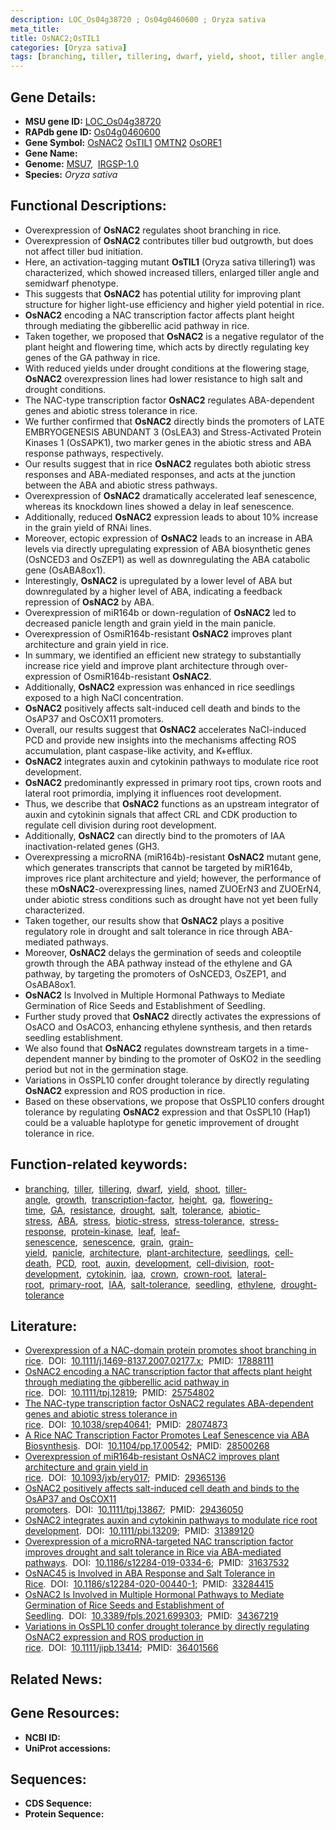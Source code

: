 ```yaml
---
description: LOC_Os04g38720 ; Os04g0460600 ; Oryza sativa
meta_title:
title: OsNAC2;OsTIL1
categories: [Oryza sativa]
tags: [branching, tiller, tillering, dwarf, yield, shoot, tiller angle, growth, transcription factor, height,  ga , flowering time, GA, resistance, drought, salt, tolerance, abiotic stress,  ABA , stress, biotic stress, ABA, stress tolerance, stress response, protein kinase, leaf, leaf senescence, senescence, grain, grain yield, panicle, architecture, plant architecture, seedlings, cell death, PCD, root, auxin, development, cell division, root development, cytokinin, iaa, crown, crown root, lateral root, primary root, IAA, salt tolerance, seedling, ethylene, drought tolerance]
---
```


## Gene Details:
- **MSU gene ID:** [LOC_Os04g38720](http://rice.uga.edu/cgi-bin/ORF_infopage.cgi?orf=LOC_Os04g38720)  
- **RAPdb gene ID:** [Os04g0460600](https://rapdb.dna.affrc.go.jp/locus/?name=Os04g0460600)  
- **Gene Symbol:** <u>OsNAC2</u>&nbsp;<u>OsTIL1</u>&nbsp;<u>OMTN2</u>&nbsp;<u>OsORE1</u>
- **Gene Name:**
- **Genome:**  [MSU7](http://rice.uga.edu/),&nbsp;&nbsp;[IRGSP-1.0](https://rapdb.dna.affrc.go.jp/download/irgsp1.html)
- **Species:** *Oryza sativa*

## Functional Descriptions:
   - Overexpression of **OsNAC2** regulates shoot branching in rice.
   - Overexpression of **OsNAC2** contributes tiller bud outgrowth, but does not affect tiller bud initiation.
   - Here, an activation-tagging mutant **OsTIL1** (Oryza sativa tillering1) was characterized, which showed increased tillers, enlarged tiller angle and semidwarf phenotype.
   - This suggests that **OsNAC2** has potential utility for improving plant structure for higher light-use efficiency and higher yield potential in rice.
   - **OsNAC2** encoding a NAC transcription factor affects plant height through mediating the gibberellic acid pathway in rice.
   - Taken together, we proposed that **OsNAC2** is a negative regulator of the plant height and flowering time, which acts by directly regulating key genes of the GA pathway in rice.
   - With reduced yields under drought conditions at the flowering stage, **OsNAC2** overexpression lines had lower resistance to high salt and drought conditions.
   - The NAC-type transcription factor **OsNAC2** regulates ABA-dependent genes and abiotic stress tolerance in rice.
   - We further confirmed that **OsNAC2** directly binds the promoters of LATE EMBRYOGENESIS ABUNDANT 3 (OsLEA3) and Stress-Activated Protein Kinases 1 (OsSAPK1), two marker genes in the abiotic stress and ABA response pathways, respectively.
   - Our results suggest that in rice **OsNAC2** regulates both abiotic stress responses and ABA-mediated responses, and acts at the junction between the ABA and abiotic stress pathways.
   - Overexpression of **OsNAC2** dramatically accelerated leaf senescence, whereas its knockdown lines showed a delay in leaf senescence.
   - Additionally, reduced **OsNAC2** expression leads to about 10% increase in the grain yield of RNAi lines.
   - Moreover, ectopic expression of **OsNAC2** leads to an increase in ABA levels via directly upregulating expression of ABA biosynthetic genes (OsNCED3 and OsZEP1) as well as downregulating the ABA catabolic gene (OsABA8ox1).
   - Interestingly, **OsNAC2** is upregulated by a lower level of ABA but downregulated by a higher level of ABA, indicating a feedback repression of **OsNAC2** by ABA.
   - Overexpression of miR164b or down-regulation of **OsNAC2** led to decreased panicle length and grain yield in the main panicle.
   - Overexpression of OsmiR164b-resistant **OsNAC2** improves plant architecture and grain yield in rice.
   - In summary, we identified an efficient new strategy to substantially increase rice yield and improve plant architecture through over-expression of OsmiR164b-resistant **OsNAC2**.
   - Additionally, **OsNAC2** expression was enhanced in rice seedlings exposed to a high NaCl concentration.
   - **OsNAC2** positively affects salt-induced cell death and binds to the OsAP37 and OsCOX11 promoters.
   - Overall, our results suggest that **OsNAC2** accelerates NaCl-induced PCD and provide new insights into the mechanisms affecting ROS accumulation, plant caspase-like activity, and K+efflux.
   - **OsNAC2** integrates auxin and cytokinin pathways to modulate rice root development.
   - **OsNAC2** predominantly expressed in primary root tips, crown roots and lateral root primordia, implying it influences root development.
   - Thus, we describe that **OsNAC2** functions as an upstream integrator of auxin and cytokinin signals that affect CRL and CDK production to regulate cell division during root development.
   - Additionally, **OsNAC2** can directly bind to the promoters of IAA inactivation-related genes (GH3.
   - Overexpressing a microRNA (miR164b)-resistant **OsNAC2** mutant gene, which generates transcripts that cannot be targeted by miR164b, improves rice plant architecture and yield; however, the performance of these m**OsNAC2**-overexpressing lines, named ZUOErN3 and ZUOErN4, under abiotic stress conditions such as drought have not yet been fully characterized.
   - Taken together, our results show that **OsNAC2** plays a positive regulatory role in drought and salt tolerance in rice through ABA-mediated pathways.
   - Moreover, **OsNAC2** delays the germination of seeds and coleoptile growth through the ABA pathway instead of the ethylene and GA pathway, by targeting the promoters of OsNCED3, OsZEP1, and OsABA8ox1.
   - **OsNAC2** Is Involved in Multiple Hormonal Pathways to Mediate Germination of Rice Seeds and Establishment of Seedling.
   - Further study proved that **OsNAC2** directly activates the expressions of OsACO and OsACO3, enhancing ethylene synthesis, and then retards seedling establishment.
   - We also found that **OsNAC2** regulates downstream targets in a time-dependent manner by binding to the promoter of OsKO2 in the seedling period but not in the germination stage.
   - Variations in OsSPL10 confer drought tolerance by directly regulating **OsNAC2** expression and ROS production in rice.
   - Based on these observations, we propose that OsSPL10 confers drought tolerance by regulating **OsNAC2** expression and that OsSPL10 (Hap1) could be a valuable haplotype for genetic improvement of drought tolerance in rice.

## Function-related keywords:
   - [branching](/tags/branching/),&nbsp;&nbsp;[tiller](/tags/tiller/),&nbsp;&nbsp;[tillering](/tags/tillering/),&nbsp;&nbsp;[dwarf](/tags/dwarf/),&nbsp;&nbsp;[yield](/tags/yield/),&nbsp;&nbsp;[shoot](/tags/shoot/),&nbsp;&nbsp;[tiller-angle](/tags/tiller-angle/),&nbsp;&nbsp;[growth](/tags/growth/),&nbsp;&nbsp;[transcription-factor](/tags/transcription-factor/),&nbsp;&nbsp;[height](/tags/height/),&nbsp;&nbsp;[ga](/tags/ga/),&nbsp;&nbsp;[flowering-time](/tags/flowering-time/),&nbsp;&nbsp;[GA](/tags/GA/),&nbsp;&nbsp;[resistance](/tags/resistance/),&nbsp;&nbsp;[drought](/tags/drought/),&nbsp;&nbsp;[salt](/tags/salt/),&nbsp;&nbsp;[tolerance](/tags/tolerance/),&nbsp;&nbsp;[abiotic-stress](/tags/abiotic-stress/),&nbsp;&nbsp;[ABA](/tags/ABA/),&nbsp;&nbsp;[stress](/tags/stress/),&nbsp;&nbsp;[biotic-stress](/tags/biotic-stress/),&nbsp;&nbsp;[stress-tolerance](/tags/stress-tolerance/),&nbsp;&nbsp;[stress-response](/tags/stress-response/),&nbsp;&nbsp;[protein-kinase](/tags/protein-kinase/),&nbsp;&nbsp;[leaf](/tags/leaf/),&nbsp;&nbsp;[leaf-senescence](/tags/leaf-senescence/),&nbsp;&nbsp;[senescence](/tags/senescence/),&nbsp;&nbsp;[grain](/tags/grain/),&nbsp;&nbsp;[grain-yield](/tags/grain-yield/),&nbsp;&nbsp;[panicle](/tags/panicle/),&nbsp;&nbsp;[architecture](/tags/architecture/),&nbsp;&nbsp;[plant-architecture](/tags/plant-architecture/),&nbsp;&nbsp;[seedlings](/tags/seedlings/),&nbsp;&nbsp;[cell-death](/tags/cell-death/),&nbsp;&nbsp;[PCD](/tags/PCD/),&nbsp;&nbsp;[root](/tags/root/),&nbsp;&nbsp;[auxin](/tags/auxin/),&nbsp;&nbsp;[development](/tags/development/),&nbsp;&nbsp;[cell-division](/tags/cell-division/),&nbsp;&nbsp;[root-development](/tags/root-development/),&nbsp;&nbsp;[cytokinin](/tags/cytokinin/),&nbsp;&nbsp;[iaa](/tags/iaa/),&nbsp;&nbsp;[crown](/tags/crown/),&nbsp;&nbsp;[crown-root](/tags/crown-root/),&nbsp;&nbsp;[lateral-root](/tags/lateral-root/),&nbsp;&nbsp;[primary-root](/tags/primary-root/),&nbsp;&nbsp;[IAA](/tags/IAA/),&nbsp;&nbsp;[salt-tolerance](/tags/salt-tolerance/),&nbsp;&nbsp;[seedling](/tags/seedling/),&nbsp;&nbsp;[ethylene](/tags/ethylene/),&nbsp;&nbsp;[drought-tolerance](/tags/drought-tolerance/)

## Literature:
   - [Overexpression of a NAC-domain protein promotes shoot branching in rice](https://www.doi.org/10.1111/j.1469-8137.2007.02177.x).&nbsp;&nbsp;DOI:&nbsp;&nbsp;[10.1111/j.1469-8137.2007.02177.x](https://www.doi.org/10.1111/j.1469-8137.2007.02177.x);&nbsp;&nbsp;PMID:&nbsp;&nbsp;[17888111](https://pubmed.ncbi.nlm.nih.gov/17888111/)
   - [OsNAC2 encoding a NAC transcription factor that affects plant height through mediating the gibberellic acid pathway in rice](https://www.doi.org/10.1111/tpj.12819).&nbsp;&nbsp;DOI:&nbsp;&nbsp;[10.1111/tpj.12819](https://www.doi.org/10.1111/tpj.12819);&nbsp;&nbsp;PMID:&nbsp;&nbsp;[25754802](https://pubmed.ncbi.nlm.nih.gov/25754802/)
   - [The NAC-type transcription factor OsNAC2 regulates ABA-dependent genes and abiotic stress tolerance in rice](https://www.doi.org/10.1038/srep40641).&nbsp;&nbsp;DOI:&nbsp;&nbsp;[10.1038/srep40641](https://www.doi.org/10.1038/srep40641);&nbsp;&nbsp;PMID:&nbsp;&nbsp;[28074873](https://pubmed.ncbi.nlm.nih.gov/28074873/)
   - [A Rice NAC Transcription Factor Promotes Leaf Senescence via ABA Biosynthesis](https://www.doi.org/10.1104/pp.17.00542).&nbsp;&nbsp;DOI:&nbsp;&nbsp;[10.1104/pp.17.00542](https://www.doi.org/10.1104/pp.17.00542);&nbsp;&nbsp;PMID:&nbsp;&nbsp;[28500268](https://pubmed.ncbi.nlm.nih.gov/28500268/)
   - [Overexpression of miR164b-resistant OsNAC2 improves plant architecture and grain yield in rice](https://www.doi.org/10.1093/jxb/ery017).&nbsp;&nbsp;DOI:&nbsp;&nbsp;[10.1093/jxb/ery017](https://www.doi.org/10.1093/jxb/ery017);&nbsp;&nbsp;PMID:&nbsp;&nbsp;[29365136](https://pubmed.ncbi.nlm.nih.gov/29365136/)
   - [OsNAC2 positively affects salt-induced cell death and binds to the OsAP37 and OsCOX11 promoters](https://www.doi.org/10.1111/tpj.13867).&nbsp;&nbsp;DOI:&nbsp;&nbsp;[10.1111/tpj.13867](https://www.doi.org/10.1111/tpj.13867);&nbsp;&nbsp;PMID:&nbsp;&nbsp;[29436050](https://pubmed.ncbi.nlm.nih.gov/29436050/)
   - [OsNAC2 integrates auxin and cytokinin pathways to modulate rice root development](https://www.doi.org/10.1111/pbi.13209).&nbsp;&nbsp;DOI:&nbsp;&nbsp;[10.1111/pbi.13209](https://www.doi.org/10.1111/pbi.13209);&nbsp;&nbsp;PMID:&nbsp;&nbsp;[31389120](https://pubmed.ncbi.nlm.nih.gov/31389120/)
   - [Overexpression of a microRNA-targeted NAC transcription factor improves drought and salt tolerance in Rice via ABA-mediated pathways](https://www.doi.org/10.1186/s12284-019-0334-6).&nbsp;&nbsp;DOI:&nbsp;&nbsp;[10.1186/s12284-019-0334-6](https://www.doi.org/10.1186/s12284-019-0334-6);&nbsp;&nbsp;PMID:&nbsp;&nbsp;[31637532](https://pubmed.ncbi.nlm.nih.gov/31637532/)
   - [OsNAC45 is Involved in ABA Response and Salt Tolerance in Rice](https://www.doi.org/10.1186/s12284-020-00440-1).&nbsp;&nbsp;DOI:&nbsp;&nbsp;[10.1186/s12284-020-00440-1](https://www.doi.org/10.1186/s12284-020-00440-1);&nbsp;&nbsp;PMID:&nbsp;&nbsp;[33284415](https://pubmed.ncbi.nlm.nih.gov/33284415/)
   - [OsNAC2 Is Involved in Multiple Hormonal Pathways to Mediate Germination of Rice Seeds and Establishment of Seedling](https://www.doi.org/10.3389/fpls.2021.699303).&nbsp;&nbsp;DOI:&nbsp;&nbsp;[10.3389/fpls.2021.699303](https://www.doi.org/10.3389/fpls.2021.699303);&nbsp;&nbsp;PMID:&nbsp;&nbsp;[34367219](https://pubmed.ncbi.nlm.nih.gov/34367219/)
   - [Variations in OsSPL10 confer drought tolerance by directly regulating OsNAC2 expression and ROS production in rice](https://www.doi.org/10.1111/jipb.13414).&nbsp;&nbsp;DOI:&nbsp;&nbsp;[10.1111/jipb.13414](https://www.doi.org/10.1111/jipb.13414);&nbsp;&nbsp;PMID:&nbsp;&nbsp;[36401566](https://pubmed.ncbi.nlm.nih.gov/36401566/)

## Related News:

## Gene Resources:
- **NCBI ID:**  []()
- **UniProt accessions:** [](https://www.uniprot.org/uniprotkb//entry)

## Sequences:
- **CDS Sequence:**
- **Protein Sequence:**
